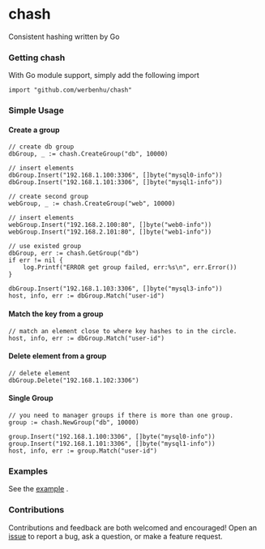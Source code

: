 # chash
Consistent hashing written by Go

### Getting chash

With Go module support, simply add the following import

`import "github.com/werbenhu/chash"`


### Simple Usage

#### Create a group
```
// create db group 
dbGroup, _ := chash.CreateGroup("db", 10000)

// insert elements
dbGroup.Insert("192.168.1.100:3306", []byte("mysql0-info"))
dbGroup.Insert("192.168.1.101:3306", []byte("mysql1-info"))

// create second group
webGroup, _ := chash.CreateGroup("web", 10000)

// insert elements
webGroup.Insert("192.168.2.100:80", []byte("web0-info"))
webGroup.Insert("192.168.2.101:80", []byte("web1-info"))
```

```
// use existed group
dbGroup, err := chash.GetGroup("db")
if err != nil {
    log.Printf("ERROR get group failed, err:%s\n", err.Error())
}

dbGroup.Insert("192.168.1.103:3306", []byte("mysql3-info"))
host, info, err := dbGroup.Match("user-id")
```

#### Match the key from a group
```
// match an element close to where key hashes to in the circle.
host, info, err := dbGroup.Match("user-id")
```

#### Delete element from a group
```
// delete element
dbGroup.Delete("192.168.1.102:3306")
```

#### Single Group
```
// you need to manager groups if there is more than one group.
group := chash.NewGroup("db", 10000)

group.Insert("192.168.1.100:3306", []byte("mysql0-info"))
group.Insert("192.168.1.101:3306", []byte("mysql1-info"))
host, info, err := group.Match("user-id")
```

### Examples
See the [example](example/main.go) .

### Contributions
Contributions and feedback are both welcomed and encouraged! Open an [issue](https://github.com/werbenhu/chash/issues) to report a bug, ask a question, or make a feature request.